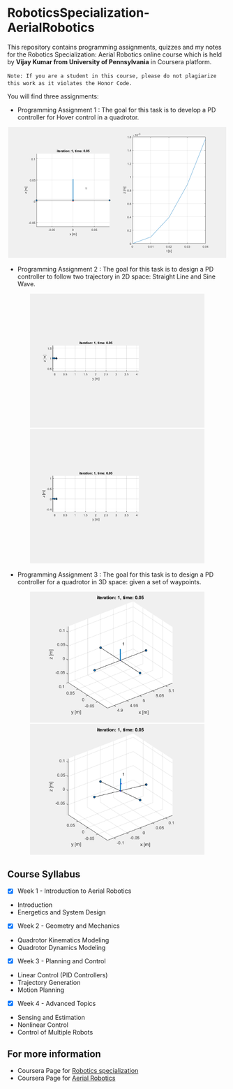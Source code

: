 # RoboticsSpecialization-AerialRobotics

This repository contains programming assignments, quizzes and my notes for the Robotics Specialization: Aerial Robotics online course which is held by **Vijay Kumar from University of Pennsylvania** in Coursera platform. 

`Note: If you are a student in this course, please do not plagiarize this work as it violates the Honor Code.`

You will find three assignments:

 * Programming Assignment 1 : The goal for this task is to develop a PD controller for Hover control in a quadrotor.
 
 <p align="center">
 <img src="Hover_control.gif" alt="animated" width="500"/>
 </p>
  
 * Programming Assignment 2 : The goal for this task is to design a PD controller to follow two trajectory in 2D space: Straight Line and Sine Wave.
 
 <p align="center">
 <img src="line_control_2d.gif" alt="animated" width="400"/>
 <img src="Sine_control_2d.gif" alt="animated" width="400"/>
 </p>

 * Programming Assignment 3 : The goal for this task is to design a PD controller for a quadrotor in 3D space: given a set of waypoints.
 
 <p align="center">
 <img src="helix.gif" alt="animated" width="400"/>
 <img src="traj_gen.gif" alt="animated" width="400"/>
 </p>
 
## Course Syllabus

- [x] Week 1 - Introduction to Aerial Robotics
* Introduction
* Energetics and System Design 

- [x] Week 2 - Geometry and Mechanics
* Quadrotor Kinematics Modeling
* Quadrotor Dynamics Modeling

- [x] Week 3 - Planning and Control
* Linear Control (PID Controllers)
* Trajectory Generation
* Motion Planning

- [x] Week 4 - Advanced Topics
* Sensing and Estimation
* Nonlinear Control
* Control of Multiple Robots


## For more information

 * Coursera Page for [Robotics specialization](https://www.coursera.org/specializations/robotics) 
 * Coursera Page for [Aerial Robotics](https://www.coursera.org/learn/robotics-flight/) 

